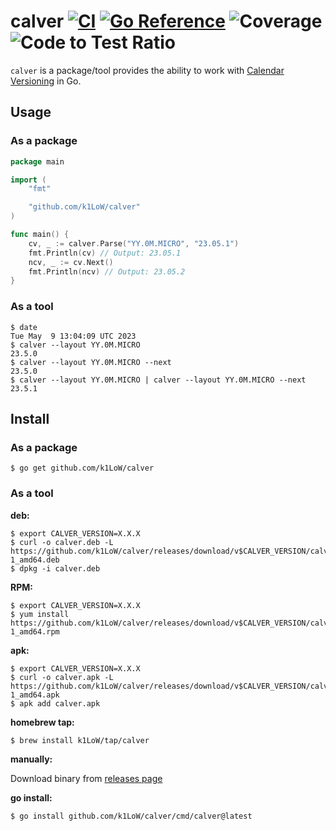 # calver [![CI](https://github.com/k1LoW/calver/actions/workflows/ci.yml/badge.svg)](https://github.com/k1LoW/calver/actions/workflows/ci.yml) [![Go Reference](https://pkg.go.dev/badge/github.com/k1LoW/calver.svg)](https://pkg.go.dev/github.com/k1LoW/calver) ![Coverage](https://raw.githubusercontent.com/k1LoW/octocovs/main/badges/k1LoW/calver/coverage.svg) ![Code to Test Ratio](https://raw.githubusercontent.com/k1LoW/octocovs/main/badges/k1LoW/calver/ratio.svg)

`calver` is a package/tool provides the ability to work with [Calendar Versioning](https://calver.org/) in Go.

## Usage

### As a package

``` go
package main

import (
	"fmt"

	"github.com/k1LoW/calver"
)

func main() {
	cv, _ := calver.Parse("YY.0M.MICRO", "23.05.1")
	fmt.Println(cv) // Output: 23.05.1
	ncv, _ := cv.Next()
	fmt.Println(ncv) // Output: 23.05.2
}
```

### As a tool

``` console
$ date
Tue May  9 13:04:09 UTC 2023
$ calver --layout YY.0M.MICRO
23.5.0
$ calver --layout YY.0M.MICRO --next
23.5.0
$ calver --layout YY.0M.MICRO | calver --layout YY.0M.MICRO --next
23.5.1
```

## Install

### As a package

```console
$ go get github.com/k1LoW/calver
```

### As a tool

**deb:**

``` console
$ export CALVER_VERSION=X.X.X
$ curl -o calver.deb -L https://github.com/k1LoW/calver/releases/download/v$CALVER_VERSION/calver_$CALVER_VERSION-1_amd64.deb
$ dpkg -i calver.deb
```

**RPM:**

``` console
$ export CALVER_VERSION=X.X.X
$ yum install https://github.com/k1LoW/calver/releases/download/v$CALVER_VERSION/calver_$CALVER_VERSION-1_amd64.rpm
```

**apk:**

``` console
$ export CALVER_VERSION=X.X.X
$ curl -o calver.apk -L https://github.com/k1LoW/calver/releases/download/v$CALVER_VERSION/calver_$CALVER_VERSION-1_amd64.apk
$ apk add calver.apk
```

**homebrew tap:**

```console
$ brew install k1LoW/tap/calver
```

**manually:**

Download binary from [releases page](https://github.com/k1LoW/calver/releases)

**go install:**

```console
$ go install github.com/k1LoW/calver/cmd/calver@latest
```
